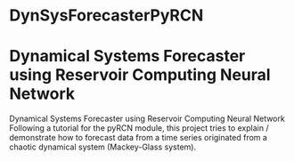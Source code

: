 # DynSysForecasterPyRCN
# Dynamical Systems Forecaster using Reservoir Computing Neural Network
Dynamical Systems Forecaster using Reservoir Computing Neural Network
Following a tutorial for the pyRCN module, this project tries to explain / demonstrate how to forecast data from a time series originated from a chaotic dynamical system (Mackey-Glass system). 

